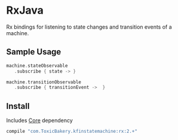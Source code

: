 # RxJava
Rx bindings for listening to state changes and transition events of a machine.

## Sample Usage
```kotlin
machine.stateObservable
   .subscribe { state -> }

machine.transitionObservable
   .subscribe { transitionEvent ->  }
```

## Install
Includes [Core](core) dependency
```groovy
compile "com.ToxicBakery.kfinstatemachine:rx:2.+"
```